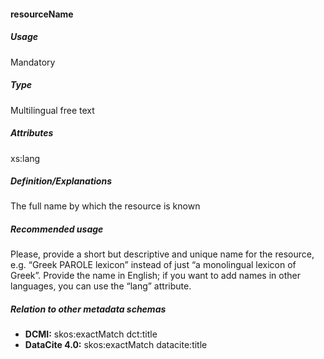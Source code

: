 #### resourceName
##### Usage
Mandatory
##### Type
Multilingual free text
##### Attributes
xs:lang
##### Definition/Explanations
The full name by which the resource is known
##### Recommended usage
Please, provide a short but descriptive and unique name for the resource, e.g. “Greek PAROLE lexicon” instead of just “a monolingual lexicon of Greek”. Provide the name in English; if you want to add names in other languages, you can use the “lang” attribute.
##### Relation to other metadata schemas
* **DCMI:** skos:exactMatch dct:title
* **DataCite 4.0:** skos:exactMatch datacite:title 
